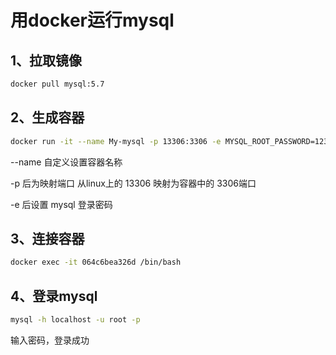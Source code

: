 # 用docker运行mysql

## 1、拉取镜像

~~~bash
docker pull mysql:5.7
~~~

## 2、生成容器

~~~bash
docker run -it --name My-mysql -p 13306:3306 -e MYSQL_ROOT_PASSWORD=123456 84164b03fa2e（镜像id）
~~~

--name 自定义设置容器名称

-p 后为映射端口 从linux上的 13306 映射为容器中的 3306端口

-e 后设置 mysql 登录密码

## 3、连接容器

~~~bash
docker exec -it 064c6bea326d /bin/bash
~~~

## 4、登录mysql

~~~bash
mysql -h localhost -u root -p
~~~

输入密码，登录成功
